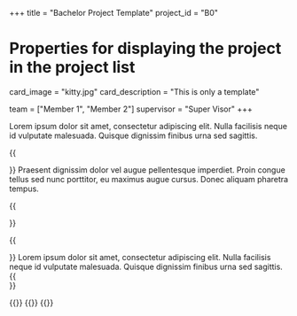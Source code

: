 +++
title = "Bachelor Project Template"
project_id = "B0"

# Properties for displaying the project in the project list
card_image = "kitty.jpg"
card_description = "This is only a template" 

team = ["Member 1", "Member 2"]
supervisor = "Super Visor"
+++

Lorem ipsum dolor sit amet, consectetur adipiscing elit. Nulla facilisis neque id vulputate malesuada. Quisque dignissim finibus urna sed sagittis. 

{{<section title="Our Goal">}}
Praesent dignissim dolor vel augue pellentesque imperdiet. Proin congue tellus sed nunc porttitor, eu maximus augue cursus. Donec aliquam pharetra tempus. 

{{</section>}}


{{<section title="The team">}}
Lorem ipsum dolor sit amet, consectetur adipiscing elit. Nulla facilisis neque id vulputate malesuada. Quisque dignissim finibus urna sed sagittis. 
{{</section>}} 

{{<gallery>}}
{{<team-member image="cat.jpg" name="team member cat">}}
{{</gallery>}}

